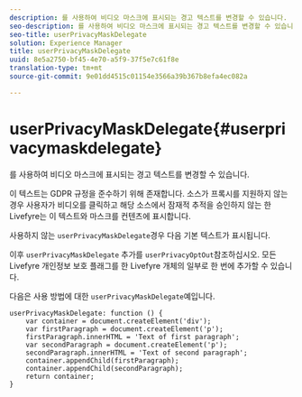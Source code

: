 ```yaml
---
description: 를 사용하여 비디오 마스크에 표시되는 경고 텍스트를 변경할 수 있습니다.
seo-description: 를 사용하여 비디오 마스크에 표시되는 경고 텍스트를 변경할 수 있습니다.
seo-title: userPrivacyMaskDelegate
solution: Experience Manager
title: userPrivacyMaskDelegate
uuid: 8e5a2750-bf45-4e70-a5f9-37f5e7c61f8e
translation-type: tm+mt
source-git-commit: 9e01dd4515c01154e3566a39b367b8efa4ec082a

---
```



# userPrivacyMaskDelegate{#userprivacymaskdelegate}

를 사용하여 비디오 마스크에 표시되는 경고 텍스트를 변경할 수 있습니다.

이 텍스트는 GDPR 규정을 준수하기 위해 존재합니다. 소스가 프록시를 지원하지 않는 경우 사용자가 비디오를 클릭하고 해당 소스에서 잠재적 추적을 승인하지 않는 한 Livefyre는 이 텍스트와 마스크를 컨텐츠에 표시합니다.

사용하지 않는 `userPrivacyMaskDelegate`경우 다음 기본 텍스트가 표시됩니다.

이후 `userPrivacyMaskDelegate` 추가를 `userPrivacyOptOut`참조하십시오. 모든 Livefyre 개인정보 보호 플래그를 한 Livefyre 개체의 일부로 한 번에 추가할 수 있습니다.

다음은 사용 방법에 대한 `userPrivacyMaskDelegate`예입니다.

```
userPrivacyMaskDelegate: function () { 
    var container = document.createElement('div'); 
    var firstParagraph = document.createElement('p'); 
    firstParagraph.innerHTML = 'Text of first paragraph'; 
    var secondParagraph = document.createElement('p'); 
    secondParagraph.innerHTML = 'Text of second paragraph'; 
    container.appendChild(firstParagraph); 
    container.appendChild(secondParagraph); 
    return container; 
}
```
